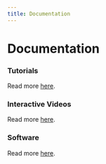 ```yaml
---
title: Documentation
---
```


# Documentation

### Tutorials
Read more [here](tutorials).

### Interactive Videos
Read more [here](videos).

### Software
Read more [here](software).
